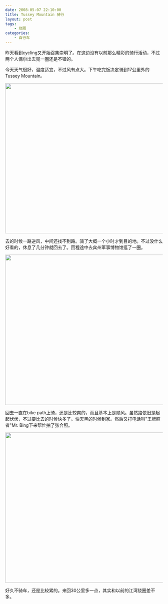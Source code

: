 ```yaml
---
date: 2008-05-07 22:10:00
title: Tussey Mountain 骑行
layout: post
tags:
    - 绕圈
categories:
    - 自行车
---
```

昨天看到cycling又开始召集崇明了。在这边没有以前那么精彩的骑行活动，不过两个人偶尔出去兜一圈还是不错的。

今天天气很好，温度适宜，不过风有点大。下午吃完饭决定骑到17公里外的Tussey Mountain。

<img class="alignnone" src="https://lh4.googleusercontent.com/-74pEDw6rsmg/Sv_e4yLJ3JI/AAAAAAABbDg/adTZlXK4ILQ/s640/DSCN0940.JPG" alt="" width="640" height="480" />

去的时候一路逆风，中间还找不到路。骑了大概一个小时才到目的地。不过没什么好看的，休息了几分钟就回去了。回程途中去宾州军事博物馆逛了一圈。

<img class="alignnone" src="https://lh3.googleusercontent.com/-qHU07U3oKQU/Sv_e6oVR80I/AAAAAAABbDg/jxyL3505aA0/s640/DSCN0951.JPG" alt="" width="640" height="480" />

回去一直在bike path上骑，还是比较爽的，而且基本上是顺风。虽然路依旧是起起伏伏，不过要比去的时候快多了。快天黑的时候到家。然后又打电话叫"王牌照者"Mr. Bing下来帮忙拍了张合照。

<img class="alignnone" src="https://lh3.googleusercontent.com/-OK_Dx7vWOs8/Sv_e1UaKL7I/AAAAAAABbDg/-6xRAJ3Ahwk/s640/DSCF0449.JPG" alt="" width="640" height="480" />

好久不骑车，还是比较累的。来回30公里多一点，其实和以前的江湾绕圈差不多。
